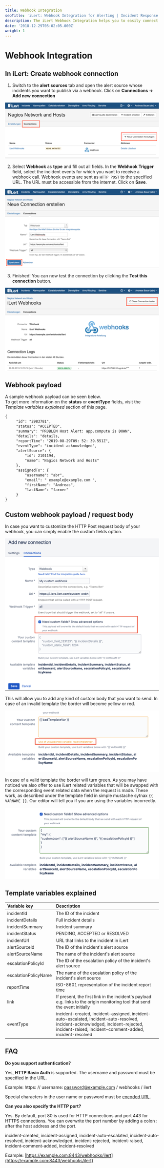 ```yaml
---
title: Webhook Integration
seoTitle: 'iLert: Webhook Integration for Alerting | Incident Response | Uptime'
description: The iLert Webhook Integration helps you to easily connect iLert with Webhooks.
date: '2018-12-29T05:02:05.000Z'
weight: 1
---
```


# Webhook Integration

## In iLert: Create webhook connection <a id="create-webhook"></a>

1. Switch to the **alert sources** tab and open the alert source whose incidents you want to publish via a webhook. Click on **Connections → Add new connection**

![](../.gitbook/assets/wh1.png)

2. Select **Webhook** as **type** and fill out all fields. In the **Webhook Trigger** field, select the incident events for which you want to receive a webhook call. Webhook events are sent as `HTTP POST` to the specified URL. The URL must be accessible from the internet. Click on **Save**.

![](../.gitbook/assets/wh2.png)

3. Finished! You can now test the connection by clicking the **Test this connection** button.

![](../.gitbook/assets/wh3.png)

## Webhook payload <a id="payload"></a>

A sample webhook payload can be seen below.  
To get more information on the **status** or **eventType** fields, visit the _Template variables explained_ section of this page.

```text
{
     "id": "2983781",
     "status": "ACCEPTED",
     "summary": "PROBLEM Host Alert: app.compute is DOWN",
     "details": "details,
     "reportTime": "2019-08-29T09: 52: 39.551Z",
     "eventType": "incident-acknowledged",
     "alertSource": {
         "id": 2101194,
         "name": "Nagios Network and Hosts"
     },
     "assignedTo": {
         "username": "abr",
         "email": " example@example.com ",
         "firstName": "Andreas",
         "lastName": "farmer"
     }
}
```

## Custom webhook payload / request body <a id="custom"></a>

In case you want to customize the HTTP Post request body of your webhook, you can simply enable the custom fields option.

![](../.gitbook/assets/wh4.png)

This will allow you to add any kind of custom body that you want to send. In case of an invalid template the border will become yellow or red.

![](../.gitbook/assets/wh5.png)

In case of a valid template the border will turn green. As you may have noticed we also offer to use iLert related variables that will be swapped with the corresponding event related data when the request is made. These work, as described under the template field in simple mustache sytnax `{{ VARNAME }}`. Our editor will tell you if you are using the variables incorrectly.

![](../.gitbook/assets/wh6.png)

## Template variables explained

| Variable key | Description |
| :--- | :--- |
| incidentId | The ID of the incident |
| incidentDetails | Full incident details |
| incidentSummary | Incident summary |
| incidentStatus | PENDING, ACCEPTED or RESOLVED |
| incidentUrl | URL that links to the incident in iLert |
| alertSourceId | The ID of the incident's alert source |
| alertSourceName | The name of the incident's alert source |
| escalationPolicyId | The ID of the escalation policy of the incident's alert source |
| escalationPolicyName | The name of the escalation policy of the incident's alert source |
| reportTime | ISO-8601 representation of the incident report time |
| link | If present, the first link in the incident's payload e.g. links to the origin monitoring tool that send the event initially |
| eventType | incident-created, incident-assigned, incident-auto-escalated, incident-auto-resolved, incident-acknowledged, incident-rejected, incident-raised, incident-comment-added, incident-resolved |

## FAQ <a id="faq"></a>

**Do you support authentication?**

Yes, **HTTP Basic Auth** is supported. The username and password must be specified in the URL.

Example: https: // username: password@example.com / webhooks / ilert

Special characters in the user name or password must be [encoded URL](https://www.w3schools.com/tags/ref_urlencode.asp).

**Can you also specify the HTTP port?**

Yes. By default, port 80 is used for HTTP connections and port 443 for HTTPS connections. You can overwrite the port number by adding a colon : after the host address and the port.

incident-created, incident-assigned, incident-auto-escalated, incident-auto-resolved, incident-acknowledged, incident-rejected, incident-raised, incident-comment-added, incident-resolved

Example: [https://example.com:8443/webhooks/ilert](https://example.com:8443/webhooks/ilert)

